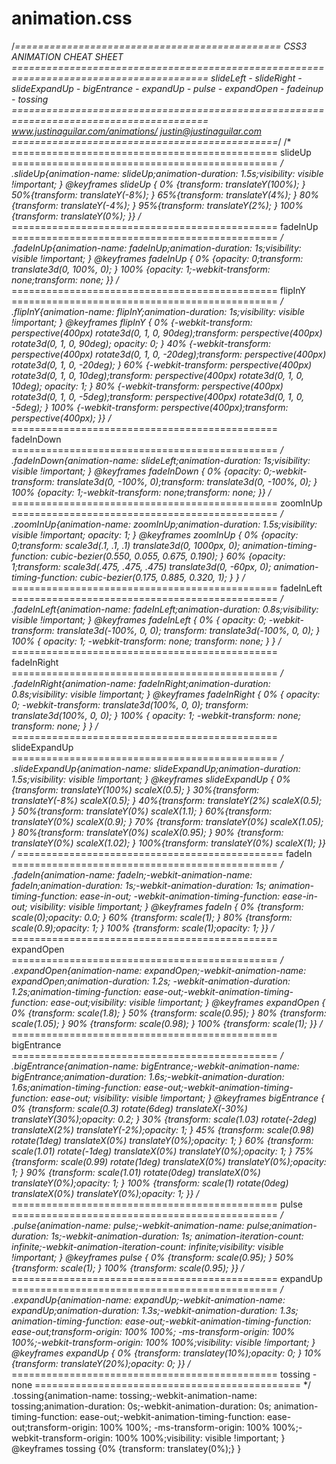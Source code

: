 # animation.css
/*============================================== CSS3 ANIMATION CHEAT SHEET ======================================================================================== slideLeft - slideRight - slideExpandUp - bigEntrance - expandUp - pulse - expandOpen - fadeinup - tossing ======================================================================================== www.justinaguilar.com/animations/ justin@justinaguilar.com ==============================================*/ /* ============================================== slideUp ============================================== */ .slideUp{animation-name: slideUp;animation-duration: 1.5s;visibility: visible !important;			 } @keyframes slideUp { 	0% {transform: translateY(100%); 	} 	50%{transform: translateY(-8%); 	} 	65%{transform: translateY(4%); 	} 	80%{transform: translateY(-4%); 	} 	95%{transform: translateY(2%); 	}			 	100% {transform: translateY(0%); 	}} /* ============================================== fadeInUp ============================================== */ .fadeInUp{animation-name: fadeInUp;animation-duration: 1s;visibility: visible !important;			 } @keyframes fadeInUp {   0% {opacity: 0;transform: translate3d(0, 100%, 0);   }   100% {opacity: 1;-webkit-transform: none;transform: none;   }} /* ============================================== flipInY ============================================== */ .flipInY{animation-name: flipInY;animation-duration: 1s;visibility: visible !important;			 } @keyframes flipInY {   0% {-webkit-transform: perspective(400px) rotate3d(0, 1, 0, 90deg);transform: perspective(400px) rotate3d(0, 1, 0, 90deg);       opacity: 0;   }   40% {-webkit-transform: perspective(400px) rotate3d(0, 1, 0, -20deg);transform: perspective(400px) rotate3d(0, 1, 0, -20deg);   }   60% {-webkit-transform: perspective(400px) rotate3d(0, 1, 0, 10deg);transform: perspective(400px) rotate3d(0, 1, 0, 10deg);        opacity: 1;   }   80% {-webkit-transform: perspective(400px) rotate3d(0, 1, 0, -5deg);transform: perspective(400px) rotate3d(0, 1, 0, -5deg);   }   100% {-webkit-transform: perspective(400px);transform: perspective(400px);   }} /* ============================================== fadeInDown ============================================== */ .fadeInDown{animation-name: slideLeft;animation-duration: 1s;visibility: visible !important;	 } @keyframes fadeInDown {   0% {opacity: 0;-webkit-transform: translate3d(0, -100%, 0);transform: translate3d(0, -100%, 0);   }   100% {opacity: 1;-webkit-transform: none;transform: none;   }} /* ============================================== zoomInUp ============================================== */ .zoomInUp{animation-name: zoomInUp;animation-duration: 1.5s;visibility: visible !important; opacity: 1;		 } @keyframes zoomInUp {   0% {opacity: 0;transform: scale3d(.1, .1, .1) translate3d(0, 1000px, 0);      animation-timing-function: cubic-bezier(0.550, 0.055, 0.675, 0.190);   }   60% {opacity: 1;transform: scale3d(.475, .475, .475) translate3d(0, -60px, 0);       animation-timing-function: cubic-bezier(0.175, 0.885, 0.320, 1);   } } /* ============================================== fadeInLeft ============================================== */ .fadeInLeft{animation-name: fadeInLeft;animation-duration: 0.8s;visibility: visible !important;	 } @keyframes fadeInLeft {   0% {     opacity: 0;     -webkit-transform: translate3d(-100%, 0, 0);     transform: translate3d(-100%, 0, 0);   }    100% {     opacity: 1;     -webkit-transform: none;     transform: none;   } } /* ============================================== fadeInRight ============================================== */ .fadeInRight{animation-name: fadeInRight;animation-duration: 0.8s;visibility: visible !important;	 } @keyframes fadeInRight {   0% {     opacity: 0;     -webkit-transform: translate3d(100%, 0, 0);     transform: translate3d(100%, 0, 0);   }    100% {     opacity: 1;     -webkit-transform: none;     transform: none;   } } /* ============================================== slideExpandUp ============================================== */ .slideExpandUp{animation-name: slideExpandUp;animation-duration: 1.5s;visibility: visible !important;	 } @keyframes slideExpandUp { 	0% {transform: translateY(100%) scaleX(0.5); 	} 	30%{transform: translateY(-8%) scaleX(0.5); 	}	 	40%{transform: translateY(2%) scaleX(0.5); 	} 	50%{transform: translateY(0%) scaleX(1.1); 	} 	60%{transform: translateY(0%) scaleX(0.9);		 	} 	70% {transform: translateY(0%) scaleX(1.05); 	}			 	80%{transform: translateY(0%) scaleX(0.95);		 	} 	90% {transform: translateY(0%) scaleX(1.02); 	}	 	100%{transform: translateY(0%) scaleX(1);		 	}} /* ============================================== fadeIn ============================================== */ .fadeIn{animation-name: fadeIn;-webkit-animation-name: fadeIn;animation-duration: 1s;-webkit-animation-duration: 1s; animation-timing-function: ease-in-out;	-webkit-animation-timing-function: ease-in-out;	visibility: visible !important;	 } @keyframes fadeIn { 	0% {transform: scale(0);opacity: 0.0;		 	} 	60% {transform: scale(1);	 	} 	80% {transform: scale(0.9);opacity: 1;	 	}	 	100% {transform: scale(1);opacity: 1;	 	}} /* ============================================== expandOpen ============================================== */ .expandOpen{animation-name: expandOpen;-webkit-animation-name: expandOpen;animation-duration: 1.2s;	-webkit-animation-duration: 1.2s;animation-timing-function: ease-out;-webkit-animation-timing-function: ease-out;visibility: visible !important;	 } @keyframes expandOpen { 	0% {transform: scale(1.8);		 	} 	50% {transform: scale(0.95); 	}	 	80% {transform: scale(1.05); 	} 	90% {transform: scale(0.98); 	}	 	100% {transform: scale(1); 	}} /* ============================================== bigEntrance ============================================== */ .bigEntrance{animation-name: bigEntrance;-webkit-animation-name: bigEntrance;animation-duration: 1.6s;-webkit-animation-duration: 1.6s;animation-timing-function: ease-out;-webkit-animation-timing-function: ease-out;	visibility: visible !important; } @keyframes bigEntrance { 	0% {transform: scale(0.3) rotate(6deg) translateX(-30%) translateY(30%);opacity: 0.2; 	} 	30% {transform: scale(1.03) rotate(-2deg) translateX(2%) translateY(-2%);opacity: 1; 	} 	45% {transform: scale(0.98) rotate(1deg) translateX(0%) translateY(0%);opacity: 1; 	} 	60% {transform: scale(1.01) rotate(-1deg) translateX(0%) translateY(0%);opacity: 1; 	}	 	75% {transform: scale(0.99) rotate(1deg) translateX(0%) translateY(0%);opacity: 1; 	} 	90% {transform: scale(1.01) rotate(0deg) translateX(0%) translateY(0%);opacity: 1; 	}	 	100% {transform: scale(1) rotate(0deg) translateX(0%) translateY(0%);opacity: 1; 	}} /* ============================================== pulse ============================================== */ .pulse{animation-name: pulse;-webkit-animation-name: pulse;animation-duration: 1s;-webkit-animation-duration: 1s; animation-iteration-count: infinite;-webkit-animation-iteration-count: infinite;visibility: visible !important; } @keyframes pulse { 	0% {transform: scale(0.95);	 	} 	50% {transform: scale(1); 	}	 	100% {transform: scale(0.95); 	}} /* ============================================== expandUp ============================================== */ .expandUp{animation-name: expandUp;-webkit-animation-name: expandUp;animation-duration: 1.3s;-webkit-animation-duration: 1.3s; animation-timing-function: ease-out;-webkit-animation-timing-function: ease-out;transform-origin: 100% 100%; -ms-transform-origin: 100% 100%;-webkit-transform-origin: 100% 100%;visibility: visible !important; 		 } @keyframes expandUp { 	0% {transform: translatey(10%);opacity: 0; 	} 	10%{transform: translateY(20%);opacity: 0; 	}} /* ============================================== tossing - none ============================================== */ .tossing{animation-name: tossing;-webkit-animation-name: tossing;animation-duration: 0s;-webkit-animation-duration: 0s; animation-timing-function: ease-out;-webkit-animation-timing-function: ease-out;transform-origin: 100% 100%; -ms-transform-origin: 100% 100%;-webkit-transform-origin: 100% 100%;visibility: visible !important; 		 } @keyframes tossing {0% {transform: translatey(0%);} }

